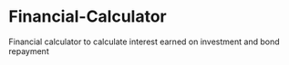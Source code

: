 # Financial-Calculator
Financial calculator to calculate interest earned on investment and bond repayment
